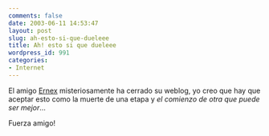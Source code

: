 ```yaml
---
comments: false
date: 2003-06-11 14:53:47
layout: post
slug: ah-esto-si-que-dueleee
title: Ah! esto si que dueleee
wordpress_id: 991
categories:
- Internet
---
```


El amigo [Ernex](http://ernex.reaktormedia.com) misteriosamente ha cerrado su weblog, yo creo que hay que aceptar esto como la muerte de una etapa y _el comienzo de otra que puede ser mejor_…





Fuerza amigo!




 
